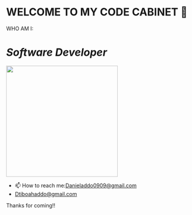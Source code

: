 
<h1><strong>WELCOME TO MY CODE  CABINET 👋</strong></h1>


  WHO AM I:

  <div text-align= "center" padding="1px">
    <h1><em><b>Software Developer </b></em></h1>
      <img src = "https://media.giphy.com/media/1vZfYEoSIVikodzZKJ/giphy.gif" text-align = "center" width="300">
  </div>

- 📫 How to reach me:Danieladdo0909@gmail.com
-  Dtiboahaddo@gmail.com

  Thanks for coming!!
